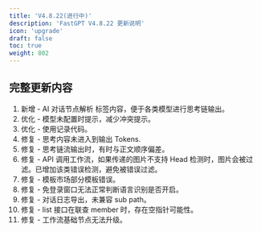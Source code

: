 ```yaml
---
title: 'V4.8.22(进行中)'
description: 'FastGPT V4.8.22 更新说明'
icon: 'upgrade'
draft: false
toc: true
weight: 802
---
```



## 完整更新内容

1. 新增 - AI 对话节点解析 <think></think> 标签内容，便于各类模型进行思考链输出。
2. 优化 - 模型未配置时提示，减少冲突提示。
3. 优化 - 使用记录代码。
4. 修复 - 思考内容未进入到输出 Tokens.
5. 修复 - 思考链流输出时，有时与正文顺序偏差。
6. 修复 - API 调用工作流，如果传递的图片不支持 Head 检测时，图片会被过滤。已增加该类错误检测，避免被错误过滤。
7. 修复 - 模板市场部分模板错误。
8. 修复 - 免登录窗口无法正常判断语言识别是否开启。
9. 修复 - 对话日志导出，未兼容 sub path。
10. 修复 - list 接口在联查 member 时，存在空指针可能性。
11. 修复 - 工作流基础节点无法升级。
